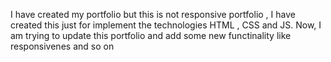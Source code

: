 I have created my portfolio but this is not responsive portfolio , I have created this just for implement the technologies HTML , CSS and JS. Now, I am trying to update this portfolio and add some new functinality like responsivenes and so on
